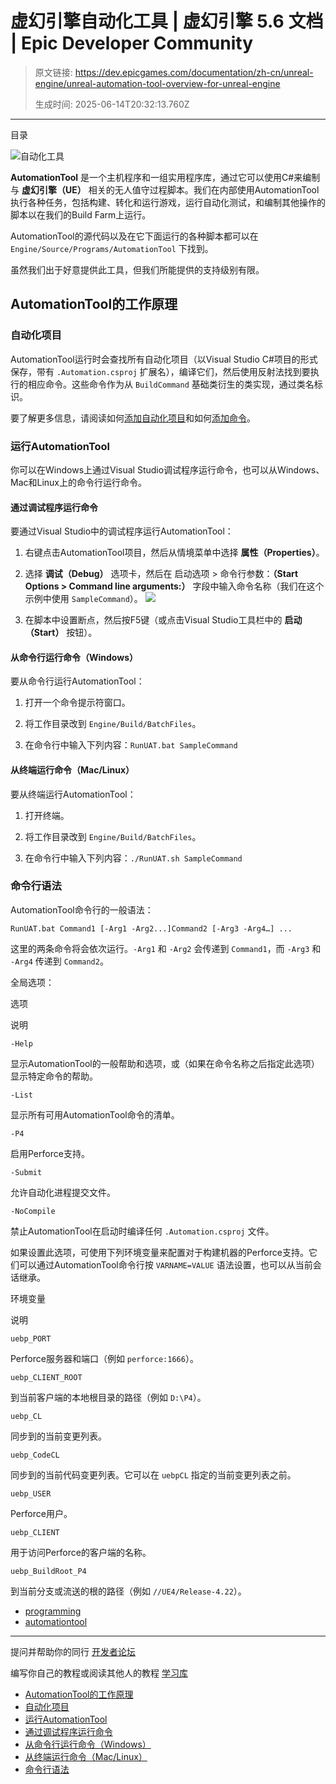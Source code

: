 # 虚幻引擎自动化工具 | 虚幻引擎 5.6 文档 | Epic Developer Community

> 原文链接: https://dev.epicgames.com/documentation/zh-cn/unreal-engine/unreal-automation-tool-overview-for-unreal-engine
> 
> 生成时间: 2025-06-14T20:32:13.760Z

---

目录

![自动化工具](https://dev.epicgames.com/community/api/documentation/image/3bab4997-31b1-45df-92df-4ba91d86d3e5?resizing_type=fill&width=1920&height=335)

**AutomationTool** 是一个主机程序和一组实用程序库，通过它可以使用C#来编制与 **虚幻引擎（UE）** 相关的无人值守过程脚本。我们在内部使用AutomationTool执行各种任务，包括构建、转化和运行游戏，运行自动化测试，和编制其他操作的脚本以在我们的Build Farm上运行。

AutomationTool的源代码以及在它下面运行的各种脚本都可以在 `Engine/Source/Programs/AutomationTool` 下找到。

虽然我们出于好意提供此工具，但我们所能提供的支持级别有限。

## AutomationTool的工作原理

### 自动化项目

AutomationTool运行时会查找所有自动化项目（以Visual Studio C#项目的形式保存，带有 `.Automation.csproj` 扩展名），编译它们，然后使用反射法找到要执行的相应命令。这些命令作为从 `BuildCommand` 基础类衍生的类实现，通过类名标识。

要了解更多信息，请阅读如何[添加自动化项目](/documentation/zh-cn/unreal-engine/create-an-automation-project-in-unreal-engine)和如何[添加命令](/documentation/404)。

### 运行AutomationTool

你可以在Windows上通过Visual Studio调试程序运行命令，也可以从Windows、Mac和Linux上的命令行运行命令。

#### 通过调试程序运行命令

要通过Visual Studio中的调试程序运行AutomationTool：

1.  右键点击AutomationTool项目，然后从情境菜单中选择 **属性（Properties）**。
    
2.  选择 **调试（Debug）** 选项卡，然后在 启动选项 > 命令行参数：**（Start Options > Command line arguments:）** 字段中输入命令名称（我们在这个示例中使用 `SampleCommand`）。 ![](https://d1iv7db44yhgxn.cloudfront.net/documentation/images/831400f7-4cb0-4b97-a900-169d9eed3e96/automationtool_cmdlinearg.png)
    
3.  在脚本中设置断点，然后按F5键（或点击Visual Studio工具栏中的 **启动（Start）** 按钮）。
    

#### 从命令行运行命令（Windows）

要从命令行运行AutomationTool：

1.  打开一个命令提示符窗口。
    
2.  将工作目录改到 `Engine/Build/BatchFiles`。
    
3.  在命令行中输入下列内容：`RunUAT.bat SampleCommand`
    

#### 从终端运行命令（Mac/Linux）

要从终端运行AutomationTool：

1.  打开终端。
    
2.  将工作目录改到 `Engine/Build/BatchFiles`。
    
3.  在命令行中输入下列内容：`./RunUAT.sh SampleCommand`
    

### 命令行语法

AutomationTool命令行的一般语法：

`RunUAT.bat Command1 [-Arg1 -Arg2...]Command2 [-Arg3 -Arg4…] ...`

这里的两条命令将会依次运行。`-Arg1` 和 `-Arg2` 会传递到 `Command1`，而 `-Arg3` 和 `-Arg4` 传递到 `Command2`。

全局选项：

选项

说明

`-Help`

显示AutomationTool的一般帮助和选项，或（如果在命令名称之后指定此选项）显示特定命令的帮助。

`-List`

显示所有可用AutomationTool命令的清单。

`-P4`

启用Perforce支持。

`-Submit`

允许自动化进程提交文件。

`-NoCompile`

禁止AutomationTool在启动时编译任何 `.Automation.csproj` 文件。

如果设置此选项，可使用下列环境变量来配置对于构建机器的Perforce支持。它们可以通过AutomationTool命令行按 `VARNAME=VALUE` 语法设置，也可以从当前会话继承。

环境变量

说明

`uebp_PORT`

Perforce服务器和端口（例如 `perforce:1666`）。

`uebp_CLIENT_ROOT`

到当前客户端的本地根目录的路径（例如 `D:\P4`）。

`uebp_CL`

同步到的当前变更列表。

`uebp_CodeCL`

同步到的当前代码变更列表。它可以在 `uebpCL` 指定的当前变更列表之前。

`uebp_USER`

Perforce用户。

`uebp_CLIENT`

用于访问Perforce的客户端的名称。

`uebp_BuildRoot_P4`

到当前分支或流送的根的路径（例如 `//UE4/Release-4.22`）。

-   [programming](https://dev.epicgames.com/community/search?query=programming)
-   [automationtool](https://dev.epicgames.com/community/search?query=automationtool)

* * *

提问并帮助你的同行 [开发者论坛](https://forums.unrealengine.com/categories?tag=unreal-engine)

编写你自己的教程或阅读其他人的教程 [学习库](https://dev.epicgames.com/community/unreal-engine/learning)

-   [AutomationTool的工作原理](/documentation/zh-cn/unreal-engine/unreal-automation-tool-overview-for-unreal-engine#automationtool%E7%9A%84%E5%B7%A5%E4%BD%9C%E5%8E%9F%E7%90%86)
-   [自动化项目](/documentation/zh-cn/unreal-engine/unreal-automation-tool-overview-for-unreal-engine#%E8%87%AA%E5%8A%A8%E5%8C%96%E9%A1%B9%E7%9B%AE)
-   [运行AutomationTool](/documentation/zh-cn/unreal-engine/unreal-automation-tool-overview-for-unreal-engine#%E8%BF%90%E8%A1%8Cautomationtool)
-   [通过调试程序运行命令](/documentation/zh-cn/unreal-engine/unreal-automation-tool-overview-for-unreal-engine#%E9%80%9A%E8%BF%87%E8%B0%83%E8%AF%95%E7%A8%8B%E5%BA%8F%E8%BF%90%E8%A1%8C%E5%91%BD%E4%BB%A4)
-   [从命令行运行命令（Windows）](/documentation/zh-cn/unreal-engine/unreal-automation-tool-overview-for-unreal-engine#%E4%BB%8E%E5%91%BD%E4%BB%A4%E8%A1%8C%E8%BF%90%E8%A1%8C%E5%91%BD%E4%BB%A4%EF%BC%88windows%EF%BC%89)
-   [从终端运行命令（Mac/Linux）](/documentation/zh-cn/unreal-engine/unreal-automation-tool-overview-for-unreal-engine#%E4%BB%8E%E7%BB%88%E7%AB%AF%E8%BF%90%E8%A1%8C%E5%91%BD%E4%BB%A4%EF%BC%88mac/linux%EF%BC%89)
-   [命令行语法](/documentation/zh-cn/unreal-engine/unreal-automation-tool-overview-for-unreal-engine#%E5%91%BD%E4%BB%A4%E8%A1%8C%E8%AF%AD%E6%B3%95)